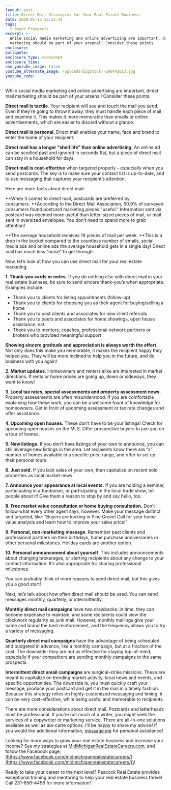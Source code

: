 ```yaml
---
layout: post
title: Direct Mail Strategies for Your Real Estate Business
date: 2020-01-13 15:31:44
tags:
  - Buyer Prospects
excerpt: >-
  While social media marketing and online advertising are important, direct mail
  marketing should be part of your arsenal! Consider these points
enclosure:
pullquote:
enclosure_type: video/mp4
enclosure_time:
use_youtube_image: false
youtube_alternate_image: /uploads/bigstock--206441023.jpg
youtube_code:
---
```


While social media marketing and online advertising are important, direct mail marketing should be part of your arsenal\! Consider these points:

**Direct mail is tactile**. Your recipient will see and touch the mail you send. Even if they’re going to throw it away, they must handle each piece of mail and examine it. This makes it more memorable than emails or online advertisements, which are easier to discard without a glance.&nbsp;

**Direct mail is personal.** Direct mail enables your name, face and brand to enter the home of your recipient.&nbsp;

**Direct mail has a longer “shelf life” than online advertising**. An online ad can be scrolled past and ignored in seconds flat, but a piece of direct mail can stay in a household for days.

**Direct mail is cost-effective** when targeted properly – especially when you send postcards. The key is to make sure your contact list is up-to-date, and to use messaging that captures your recipient’s attention.&nbsp;

Here are more facts about direct mail:&nbsp;

**When it comes to direct mail, postcards are preferred by consumers.&nbsp;**According to the Direct Mail Association, 50.9% of surveyed consumers found postcard marketing pieces "useful." Information sent via postcard was deemed *more* useful than letter-sized pieces of mail, or mail sent in oversized envelopes. You don’t need to spend more to grab attention\!&nbsp;

**The average household receives 19 pieces of mail per week.&nbsp;**This is a drop in the bucket compared to the countless number of emails, social media ads and online ads the average household gets in a single day\! Direct mail has much less “noise” to get through. &nbsp;

Now, let’s look at how you can use direct mail for your real estate marketing.&nbsp;

**1\. Thank-you cards or notes.** If you do nothing else with direct mail in your real estate business, be sure to send sincere thank-you’s when appropriate. Examples include:

* Thank you to clients for listing appointments (follow-up)&nbsp;
* Thank you to clients for choosing you as their agent for buying/selling a home&nbsp;
* Thank you to past clients and associates for new client referrals&nbsp;
* Thank you to peers and associates for home showings, open house assistance, ect.&nbsp;
* Thank you to mentors, coaches, professional network partners or brokers who provided meaningful support&nbsp;

**Showing sincere gratitude and appreciation is always worth the effort.** Not only does this make you memorable, it makes the recipient happy they helped you. They will be more inclined to help you in the future, and do business with you again\!&nbsp;

**2\. Market updates.** Homeowners and renters alike are interested in market directions. If rents or home prices are going up, down or sideways, they want to know\!&nbsp;

**3\. Local tax rates, special assessments and property assessment news.** Property assessments are often misunderstood. If you are comfortable explaining how these work, you can be a welcome fount of knowledge for homeowners. Get in front of upcoming assessment or tax rate changes and offer assistance. &nbsp;

**4\. Upcoming open houses.** These don’t have to be your listings\! Check for upcoming open houses on the MLS. Offer prospective buyers to join you on a tour of homes.&nbsp;

**5\. New listings.** If you don’t have listings of your own to announce, you can still leverage new listings in the area. Let recipients know there are “x” number of homes available in a specific price range, and offer to set up their personal tours.&nbsp;

**6\. Just sold.** If you lack sales of your own, then capitalize on recent sold properties as local market news.&nbsp;

**7\. Announce your appearance at local events.** If you are holding a seminar, participating in a fundraiser, or participating in the local trade show, tell people about it\! Give them a reason to stop by and say hello, too.

**8\. Free market value consultation or home buying consultation.** Don’t follow what every other agent says, however. Make your message distinct and targeted, like: “Buyers are looking in Pine Grove\! Call for your home value analysis and learn how to improve your sales price\!”

**9\. Personal, non-marketing message**. Remember past clients and professional partners on their birthdays, home purchase anniversaries or other personal milestones. Holiday cards are another option.&nbsp;

**10\. Personal announcement about yourself**. This includes announcements about changing brokerages, or alerting recipients about any change to your contact information. It’s also appropriate for sharing professional milestones.&nbsp;

You can probably think of more reasons to send direct mail, but this gives you a good start\!&nbsp;

Next, let’s talk about how often direct mail should be used. You can send messages monthly, quarterly, or intermittently.&nbsp;

**Monthly direct mail campaigns** have two drawbacks: in time, they can become expensive to maintain, and some recipients could view the clockwork regularity as junk mail. However, monthly mailings give your name and brand the best reinforcement, and the frequency allows you to try a variety of messaging.&nbsp;

**Quarterly direct mail campaigns** have the advantage of being scheduled and budgeted in advance, like a monthly campaign, but at a fraction of the cost. The downside: they are not as effective for staying top-of-mind, especially if your competitors are sending monthly campaigns to the same prospects.

**Intermittent direct email campaigns** are surgical-strike missions. These are meant to capitalize on trending market activity, local news and events, and specific opportunities. The downside is, you must quickly craft your message, produce your postcard and get it in the mail in a timely fashion. Because this strategy relies on highly-customized messaging and timing, it can be very cost-effective, while being useful and memorable to recipients.&nbsp;

There are more considerations about direct mail. Postcards and letterheads must be professional. If you’re not much of a writer, you might seek the services of a copywriter or marketing service. There are all-in-one solutions available as well as ala-carte options. I’ll be happy to share my advice\! If you would like additional information, [message me](https://midmichiganrealestatecareers.com/contact) for personal assistance\!&nbsp;

Looking for more ways to grow your real estate business and increase your income? See my strategies at [MidMichiganRealEstateCareers.com](https://midmichiganrealestatecareers.com/), and follow the Facebook page, [https://www.facebook.com/midmichiganrealestatecareers/](https://www.facebook.com/midmichiganrealestatecareers/)\!

Ready to take your career to the next level? Peacock Real Estate provides exceptional training and mentoring to help your real estate business thrive\! Call 231-856-4456 for more information\!